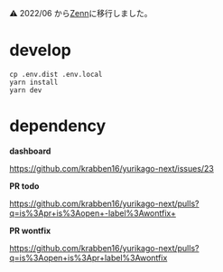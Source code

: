 ⚠️ 2022/06 から[Zenn](https://zenn.dev/krabben16)に移行しました。

# develop

```
cp .env.dist .env.local
yarn install
yarn dev
```

# dependency

**dashboard**

https://github.com/krabben16/yurikago-next/issues/23

**PR todo**

https://github.com/krabben16/yurikago-next/pulls?q=is%3Apr+is%3Aopen+-label%3Awontfix+

**PR wontfix**

https://github.com/krabben16/yurikago-next/pulls?q=is%3Aopen+is%3Apr+label%3Awontfix
